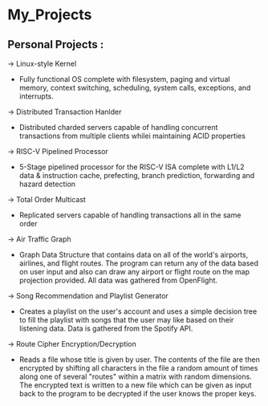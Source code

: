 # My_Projects
Personal Projects :
-------------------
-> Linux-style Kernel
  - Fully functional OS complete with filesystem, paging and virtual memory, context switching, scheduling, system calls, exceptions, and interrupts.
 
-> Distributed Transaction Hanlder
  - Distributed charded servers capable of handling concurrent transactions from multiple clients whilei maintaining ACID properties

-> RISC-V Pipelined Processor
  - 5-Stage pipelined processor for the RISC-V ISA complete with L1/L2 data & instruction cache, prefecting, branch prediction, forwarding and hazard detection

-> Total Order Multicast
  - Replicated servers capable of handling transactions all in the same order

-> Air Traffic Graph
  - Graph Data Structure that contains data on all of the world's airports, airlines, and flight routes. The program can return any of the data based on user input and also can draw any airport or flight route on the map projection provided. All data was gathered from OpenFlight. 

-> Song Recommendation and Playlist Generator
  - Creates a playlist on the user's account and uses a simple decision tree to fill the playlist with songs that the user may like based on their listening data. Data is gathered from the Spotify API.
  
-> Route Cipher Encryption/Decryption
  - Reads a file whose title is given by user. The contents of the file are then encrypted by shifting all characters in the file a random amount of times along one of several "routes" within a matrix with random dimensions. The encrypted text is written to a new file which can be given as input back to the program to be decrypted if the user knows the proper keys.

